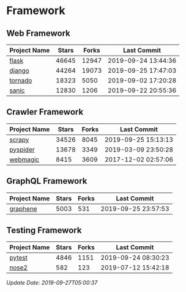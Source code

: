 # Framework

## Web Framework

| Project Name | Stars | Forks | Last Commit |
| ------------ | ----- | ----- | ----------- |
| [flask](https://github.com/pallets/flask) | 46645 | 12947 | 2019-09-24 13:44:36 |
| [django](https://github.com/django/django) | 44264 | 19073 | 2019-09-25 17:47:03 |
| [tornado](https://github.com/tornadoweb/tornado) | 18323 | 5050 | 2019-09-02 17:20:28 |
| [sanic](https://github.com/huge-success/sanic) | 12830 | 1206 | 2019-09-22 20:55:36 |

## Crawler Framework

| Project Name | Stars | Forks | Last Commit |
| ------------ | ----- | ----- | ----------- |
| [scrapy](https://github.com/scrapy/scrapy) | 34526 | 8045 | 2019-09-25 15:13:13 |
| [pyspider](https://github.com/binux/pyspider) | 13678 | 3349 | 2019-03-09 23:50:28 |
| [webmagic](https://github.com/code4craft/webmagic) | 8415 | 3609 | 2017-12-02 02:57:06 |

## GraphQL Framework

| Project Name | Stars | Forks | Last Commit |
| ------------ | ----- | ----- | ----------- |
| [graphene](https://github.com/graphql-python/graphene) | 5003 | 531 | 2019-09-25 23:57:53 |

## Testing Framework

| Project Name | Stars | Forks | Last Commit |
| ------------ | ----- | ----- | ----------- |
| [pytest](https://github.com/pytest-dev/pytest) | 4846 | 1151 | 2019-09-24 08:30:23 |
| [nose2](https://github.com/nose-devs/nose2) | 582 | 123 | 2019-07-12 15:42:18 |

*Update Date: 2019-09-27T05:00:37*